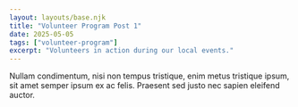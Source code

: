 ```yaml
---
layout: layouts/base.njk
title: "Volunteer Program Post 1"
date: 2025-05-05
tags: ["volunteer-program"]
excerpt: "Volunteers in action during our local events."
---
```


Nullam condimentum, nisi non tempus tristique, enim metus tristique ipsum, sit amet semper ipsum ex ac felis. Praesent sed justo nec sapien eleifend auctor.
